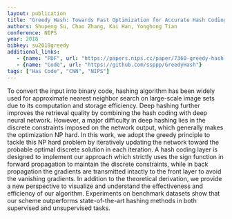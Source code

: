 ```yaml
---
layout: publication
title: "Greedy Hash: Towards Fast Optimization for Accurate Hash Coding in CNN"
authors: Shupeng Su, Chao Zhang, Kai Han, Yonghong Tian
conference: NIPS
year: 2018
bibkey: su2018greedy
additional_links:
   - {name: "PDF", url: "https://papers.nips.cc/paper/7360-greedy-hash-towards-fast-optimization-for-accurate-hash-coding-in-cnn.pdf"}
   - {name: "Code", url: "https://github.com/ssppp/GreedyHash"}
tags: ["Has Code", "CNN", "NIPS"]
---
```

To convert the input into binary code, hashing algorithm has been widely used for approximate nearest neighbor search on large-scale image sets due to its computation and storage efficiency. Deep hashing further improves the retrieval quality by combining the hash coding with deep neural network. However, a major difficulty in deep hashing lies in the discrete constraints imposed on the network output, which generally makes the optimization NP hard. In this work, we adopt the greedy principle to tackle this NP hard problem by iteratively updating the network toward the probable optimal discrete solution in each iteration. A hash coding layer is designed to implement our approach which strictly uses the sign function in forward propagation to maintain the discrete constraints, while in back propagation the gradients are transmitted intactly to the front layer to avoid the vanishing gradients. In addition to the theoretical derivation, we provide a new perspective to visualize and understand the effectiveness and efficiency of our algorithm. Experiments on benchmark datasets show that our scheme outperforms state-of-the-art hashing methods in both supervised and unsupervised tasks.
